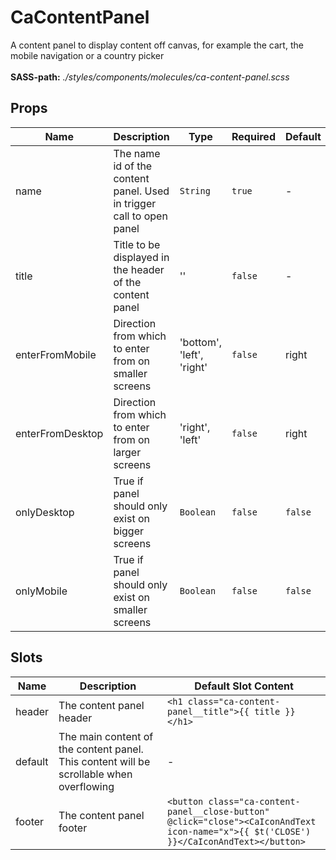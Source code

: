 # CaContentPanel

A content panel to display content off canvas, for example the cart, the mobile navigation or a country picker<br><br> **SASS-path:** _./styles/components/molecules/ca-content-panel.scss_

## Props

<!-- @vuese:CaContentPanel:props:start -->
|Name|Description|Type|Required|Default|
|---|---|---|---|---|
|name|The name id of the content panel. Used in trigger call to open panel|`String`|`true`|-|
|title|Title to be displayed in the header of the content panel|''|`false`|-|
|enterFromMobile|Direction from which to enter from on smaller screens|'bottom', 'left', 'right'|`false`|right|
|enterFromDesktop|Direction from which to enter from on larger screens|'right', 'left'|`false`|right|
|onlyDesktop|True if panel should only exist on bigger screens|`Boolean`|`false`|`false`|
|onlyMobile|True if panel should only exist on smaller screens|`Boolean`|`false`|`false`|

<!-- @vuese:CaContentPanel:props:end -->


## Slots

<!-- @vuese:CaContentPanel:slots:start -->
|Name|Description|Default Slot Content|
|---|---|---|
|header|The content panel header|`<h1 class="ca-content-panel__title">{{ title }}</h1>`|
|default|The main content of the content panel. This content will be scrollable when overflowing|-|
|footer|The content panel footer|`<button class="ca-content-panel__close-button" @click="close"><CaIconAndText icon-name="x">{{ $t('CLOSE') }}</CaIconAndText></button>`|

<!-- @vuese:CaContentPanel:slots:end -->


